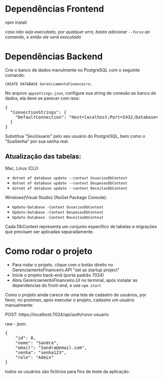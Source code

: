 # Dependências Frontend

npm install

_caso não seja executado, por qualquer erro, basta adicionar `--force` ao comando, e então ele será executado_

# Dependências Backend

Crie o banco de dados manulmente no PostgreSQL com o seguinte comando:

`CREATE DATABASE GerenciamentoFinanceiro;`

No arquivo `appsettings.json`, configure sua string de conexão ao banco de dados, ela deve se parecer com isso:

<pre>{
  "ConnectionStrings": {
    "DefaultConnection": "Host=localhost;Port=5432;Database=GerenciamentoFinanceiro;Username=SeuUsuario;Password=SuaSenha"
  }
} </pre>

Substitua "SeuUsuario" pelo seu usuário do PostgreSQL, bem como o "SuaSenha" por sua senha real.

<h2>Atualização das tabelas:</h2>

Mac, Linux (CLI):

- `dotnet ef database update --context UsuariosDbContext`
-  `dotnet ef database update --context DespesasDbContext`
- `dotnet ef database update --context ReceitasDbContext`

Windows(Visual Studio) (NuGet Package Console):

- `Update-Database -Context UsuariosDbContext`
- `Update-Database -Context DespesasDbContext`
- `Update-Database -Context ReceitasDbContext`
  
Cada DbContext representa um conjunto específico de tabelas e migrações que precisam ser aplicadas separadamente.


# Como rodar o projeto

- Para rodar o projeto, clique com o botão direito no GerenciamentoFinanceiro.API "set as startup project"
- Inicie o projeto back-end (porta padrão 7024)
- Abra GerenciamentoFinanceiro.UI no terminal, após instalar as dependencias do front-end, e use `npm start`

Como o projeto ainda carece de uma tela de cadastro de usuários, por favor, no postman, após executar o projeto, cadastre um usuário manualmente:

POST: https://localhost:7024/api/auth/novo-usuario

raw - json:
<pre>{
    "id": 0,
    "nome": "Sandra",
    "email": "Sandra@email.com",
    "senha": "senha123",
    "role": "Admin"
}</pre>

todos os usuários são fictícios para fins de teste da aplicação.
  


